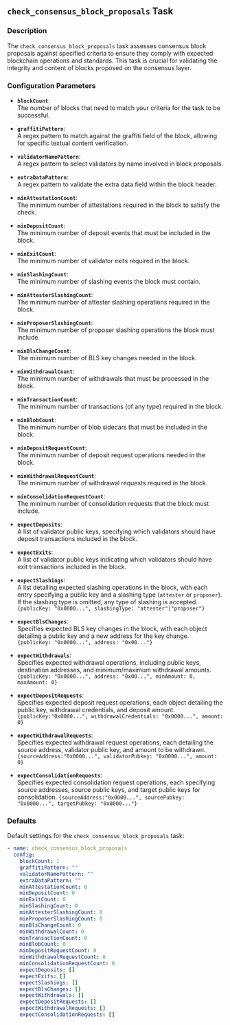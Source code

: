 ## `check_consensus_block_proposals` Task

### Description
The `check_consensus_block_proposals` task assesses consensus block proposals against specified criteria to ensure they comply with expected blockchain operations and standards. This task is crucial for validating the integrity and content of blocks proposed on the consensus layer.

### Configuration Parameters

- **`blockCount`**:\
  The number of blocks that need to match your criteria for the task to be successful.

- **`graffitiPattern`**:\
  A regex pattern to match against the graffiti field of the block, allowing for specific textual content verification.

- **`validatorNamePattern`**:\
  A regex pattern to select validators by name involved in block proposals.

- **`extraDataPattern`**:\
  A regex pattern to validate the extra data field within the block header.

- **`minAttestationCount`**:\
  The minimum number of attestations required in the block to satisfy the check.

- **`minDepositCount`**:\
  The minimum number of deposit events that must be included in the block.

- **`minExitCount`**:\
  The minimum number of validator exits required in the block.

- **`minSlashingCount`**:\
  The minimum number of slashing events the block must contain.

- **`minAttesterSlashingCount`**:\
  The minimum number of attester slashing operations required in the block.

- **`minProposerSlashingCount`**:\
  The minimum number of proposer slashing operations the block must include.

- **`minBlsChangeCount`**:\
  The minimum number of BLS key changes needed in the block.

- **`minWithdrawalCount`**:\
  The minimum number of withdrawals that must be processed in the block.

- **`minTransactionCount`**:\
  The minimum number of transactions (of any type) required in the block.

- **`minBlobCount`**:\
  The minimum number of blob sidecars that must be included in the block.

- **`minDepositRequestCount`**:\
  The minimum number of deposit request operations needed in the block.

- **`minWithdrawalRequestCount`**:\
  The minimum number of withdrawal requests required in the block.

- **`minConsolidationRequestCount`**:\
  The minimum number of consolidation requests that the block must include.

- **`expectDeposits`**:\
  A list of validator public keys, specifying which validators should have deposit transactions included in the block.

- **`expectExits`**:\
  A list of validator public keys indicating which validators should have exit transactions included in the block.

- **`expectSlashings`**:\
  A list detailing expected slashing operations in the block, with each entry specifying a public key and a slashing type (`attester` or `proposer`). If the slashing type is omitted, any type of slashing is accepted.
  `{publicKey: "0x0000...", slashingType: "attester"|"proposer"}`

- **`expectBlsChanges`**:\
  Specifies expected BLS key changes in the block, with each object detailing a public key and a new address for the key change.
  `{publicKey: "0x0000...", address: "0x00..."}`

- **`expectWithdrawals`**:\
  Specifies expected withdrawal operations, including public keys, destination addresses, and minimum/maximum withdrawal amounts.
  `{publicKey: "0x0000...", address: "0x00...", minAmount: 0, maxAmount: 0}`

- **`expectDepositRequests`**:\
  Specifies expected deposit request operations, each object detailing the public key, withdrawal credentials, and deposit amount.
  `{publicKey:"0x0000...", withdrawalCredentials: "0x0000...", amount: 0}`

- **`expectWithdrawalRequests`**:\
  Specifies expected withdrawal request operations, each detailing the source address, validator public key, and amount to be withdrawn.
  `{sourceAddress:"0x0000...", validatorPubkey: "0x0000...", amount: 0}`

- **`expectConsolidationRequests`**:\
  Specifies expected consolidation request operations, each specifying source addresses, source public keys, and target public keys for consolidation.
  `{sourceAddress:"0x0000...", sourcePubkey: "0x0000...", targetPubkey: "0x0000..."}`

### Defaults

Default settings for the `check_consensus_block_proposals` task:

```yaml
- name: check_consensus_block_proposals
  config:
    blockCount: 1
    graffitiPattern: ""
    validatorNamePattern: ""
    extraDataPattern: ""
    minAttestationCount: 0
    minDepositCount: 0
    minExitCount: 0
    minSlashingCount: 0
    minAttesterSlashingCount: 0
    minProposerSlashingCount: 0
    minBlsChangeCount: 0
    minWithdrawalCount: 0
    minTransactionCount: 0
    minBlobCount: 0
    minDepositRequestCount: 0
    minWithdrawalRequestCount: 0
    minConsolidationRequestCount: 0
    expectDeposits: []
    expectExits: []
    expectSlashings: []
    expectBlsChanges: []
    expectWithdrawals: []
    expectDepositRequests: []
    expectWithdrawalRequests: []
    expectConsolidationRequests: []
```
